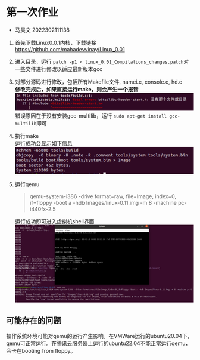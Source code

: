 # 第一次作业 
- 马昊文 2022302111138

1. 首先下载Linux0.0.1内核，下载链接  https://github.com/mahadevvinay/Linux_0.01
2. 进入目录，运行 `patch -p1 < linux_0.01_Compilations_changes.patch`对一些文件进行修改以适应最新版本gcc
3. 对部分源码进行修改，包括所有Makefile文件, namei.c, console.c, hd.c  
**修改完成后，如果直接运行make，则会产生一个报错**
![](1.jpg)
错误原因在于没有安装gcc-multilib，运行 `sudo apt-get install gcc-multilib`即可  
4. 执行make  
运行成功会显示如下信息![](2.png)
5. 运行qemu
	> qemu-system-i386 -drive format=raw, file=Image, index=0, if=floppy -boot a -hdb Images/linux-0.11.img -m 8 -machine pc-i440fx-2.5  

	运行成功即可进入虚拟机shell界面![](3.png)

## 可能存在的问题
操作系统环境可能对qemu的运行产生影响。在VMWare运行的ubuntu20.04下，qemu可正常运行。在腾讯云服务器上运行的ubuntu22.04不能正常运行qemu，会卡在booting from floppy。